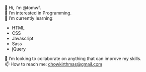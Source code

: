 
👋 Hi, I’m @tomwf.  
👀 I’m interested in Programming.  
🌱 I’m currently learning:
- HTML
- CSS
- Javascript
- Sass
- jQuery

💞️ I’m looking to collaborate on anything that can improve my skills.  
📫 How to reach me: chowkirthmas@gmail.com  

<!---
tomwf/tomwf is a ✨ special ✨ repository because its `README.md` (this file) appears on your GitHub profile.
You can click the Preview link to take a look at your changes.
--->
